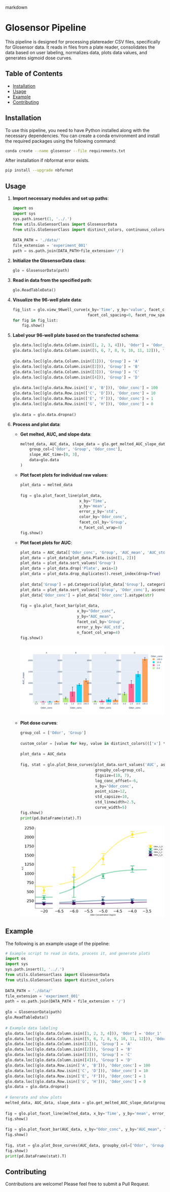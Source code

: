 markdown
# Glosensor Pipeline

This pipeline is designed for processing platereader CSV files, specifically for Glosensor data. It reads in files from a plate reader, consolidates the data based on user labeling, normalizes data, plots data values, and generates sigmoid dose curves.

## Table of Contents

- [Installation](#installation)
- [Usage](#usage)
- [Example](#example)
- [Contributing](#contributing)
  
## Installation

To use this pipeline, you need to have Python installed along with the necessary dependencies. You can create a conda environment and install the required packages using the following command:


```bash
conda create --name glosensor --file requirements.txt
```

After installation if nbformat error exists. 
```bash
pip install --upgrade nbformat
```

## Usage

1. **Import necessary modules and set up paths**:
    ```python
    import os
    import sys
    sys.path.insert(1, '../.')
    from utils.GloSensorClass import GlosensorData
    from utils.GloSensorClass import distinct_colors, continuous_colors

    DATA_PATH = './data/'
    file_extension = 'experiment_001'
    path = os.path.join(DATA_PATH+file_extension+'/')
    ```

2. **Initialize the GlosensorData class**:
    ```python
    glo = GlosensorData(path)
    ```

3. **Read in data from the specified path**:
    ```python
    glo.ReadTableData()
    ```

4. **Visualize the 96-well plate data**:
    ```python
    fig_list = glo.view_96well_curve(x_by='Time', y_by='value', facet_col_by='Column', facet_row_by='Row',
                                     facet_col_spacing=0, facet_row_spacing=0, n_facet_col_wrap=12)
    for fig in fig_list:
        fig.show()
    ```

5. **Label your 96-well plate based on the transfected schema**:
    ```python
    glo.data.loc[(glo.data.Column.isin([1, 2, 3, 4])), 'Odor'] = 'Odor_1'
    glo.data.loc[(glo.data.Column.isin([5, 6, 7, 8, 9, 10, 11, 12])), 'Odor'] = 'Odor2'

    glo.data.loc[(glo.data.Column.isin([1])), 'Group'] = 'A'
    glo.data.loc[(glo.data.Column.isin([2])), 'Group'] = 'B'
    glo.data.loc[(glo.data.Column.isin([3])), 'Group'] = 'C'
    glo.data.loc[(glo.data.Column.isin([4])), 'Group'] = 'D'

    glo.data.loc[(glo.data.Row.isin(['A', 'B'])), 'Odor_conc'] = 100
    glo.data.loc[(glo.data.Row.isin(['C', 'D'])), 'Odor_conc'] = 10
    glo.data.loc[(glo.data.Row.isin(['E', 'F'])), 'Odor_conc'] = 1
    glo.data.loc[(glo.data.Row.isin(['G', 'H'])), 'Odor_conc'] = 0

    glo.data = glo.data.dropna()
    ```

6. **Process and plot data**:
    - **Get melted, AUC, and slope data**:
        ```python
        melted_data, AUC_data, slope_data = glo.get_melted_AUC_slope_data(
            group_col=['Odor', 'Group', 'Odor_conc'],
            slope_AUC_time=[0, 3],
            data=glo.data
        )
        ```

    - **Plot facet plots for individual raw values**:
        ```python
        plot_data = melted_data

        fig = glo.plot_facet_line(plot_data,
                                  x_by='Time',
                                  y_by='mean',
                                  error_y_by='std',
                                  color_by='Odor_conc',
                                  facet_col_by='Group',
                                  n_facet_col_wrap=4)
        fig.show()
        ```

    - **Plot facet plots for AUC**:
        ```python
        plot_data = AUC_data[['Odor_conc', 'Group', 'AUC_mean', 'AUC_std', 'Plate']]
        plot_data = plot_data[plot_data.Plate.isin([1, 2])]
        plot_data = plot_data.sort_values('Group')
        plot_data = plot_data.drop('Plate', axis=1)
        plot_data = plot_data.drop_duplicates().reset_index(drop=True)

        plot_data['Group'] = pd.Categorical(plot_data['Group'], categories=list(glo.data.Group.unique()), ordered=True)
        plot_data = plot_data.sort_values(['Group', 'Odor_conc'], ascending=[True, False])
        plot_data['Odor_conc'] = plot_data['Odor_conc'].astype(str)

        fig = glo.plot_facet_bar(plot_data,
                                 x_by="Odor_conc",
                                 y_by="AUC_mean",
                                 facet_col_by='Group',
                                 error_y_by='AUC_std',
                                 n_facet_col_wrap=4)
        fig.show()
        ```
        ![Bar Plot](./img/barplot.png)
    - **Plot dose curves**:
        ```python
        group_col = ['Odor', 'Group']

        custom_color = [value for key, value in distinct_colors((['x'] * len(AUC_data.Group.unique())), category='pastel').items()]

        plot_data = AUC_data

        fig, stat = glo.plot_Dose_curves(plot_data.sort_values('AUC', ascending=False),
                                         groupby_col=group_col,
                                         figsize=(10, 7),
                                         log_conc_offset=-6,
                                         x_by='Odor_conc',
                                         point_size=12,
                                         std_capsize=10,
                                         std_linewidth=2.5,
                                         curve_width=5)
        fig.show()
        print(pd.DataFrame(stat).T)
        ```
        ![Dose Curve](./img/dosecurve.png)
      
## Example

The following is an example usage of the pipeline:
```python
# Example script to read in data, process it, and generate plots
import os
import sys
sys.path.insert(1, '../.')
from utils.GloSensorClass import GlosensorData
from utils.GloSensorClass import distinct_colors

DATA_PATH = './data/'
file_extension = 'experiment_001'
path = os.path.join(DATA_PATH + file_extension + '/')

glo = GlosensorData(path)
glo.ReadTableData()

# Example data labeling
glo.data.loc[(glo.data.Column.isin([1, 2, 3, 4])), 'Odor'] = 'Odor_1'
glo.data.loc[(glo.data.Column.isin([5, 6, 7, 8, 9, 10, 11, 12])), 'Odor'] = 'Odor2'
glo.data.loc[(glo.data.Column.isin([1])), 'Group'] = 'A'
glo.data.loc[(glo.data.Column.isin([2])), 'Group'] = 'B'
glo.data.loc[(glo.data.Column.isin([3])), 'Group'] = 'C'
glo.data.loc[(glo.data.Column.isin([4])), 'Group'] = 'D'
glo.data.loc[(glo.data.Row.isin(['A', 'B'])), 'Odor_conc'] = 100
glo.data.loc[(glo.data.Row.isin(['C', 'D'])), 'Odor_conc'] = 10
glo.data.loc[(glo.data.Row.isin(['E', 'F'])), 'Odor_conc'] = 1
glo.data.loc[(glo.data.Row.isin(['G', 'H'])), 'Odor_conc'] = 0
glo.data = glo.data.dropna()

# Generate and show plots
melted_data, AUC_data, slope_data = glo.get_melted_AUC_slope_data(group_col=['Odor', 'Group', 'Odor_conc'], slope_AUC_time=[0, 3], data=glo.data)

fig = glo.plot_facet_line(melted_data, x_by='Time', y_by='mean', error_y_by='std', color_by='Odor_conc', facet_col_by='Group', n_facet_col_wrap=4)
fig.show()

fig = glo.plot_facet_bar(AUC_data, x_by="Odor_conc", y_by="AUC_mean", facet_col_by='Group', error_y_by='AUC_std', n_facet_col_wrap=4)
fig.show()

fig, stat = glo.plot_Dose_curves(AUC_data, groupby_col=['Odor', 'Group'], figsize=(10, 7), log_conc_offset=-6, x_by='Odor_conc', point_size=12, std_capsize=10, std_linewidth=2.5, curve_width=5)
fig.show()
print(pd.DataFrame(stat).T)
```


## Contributing

Contributions are welcome! Please feel free to submit a Pull Request.




